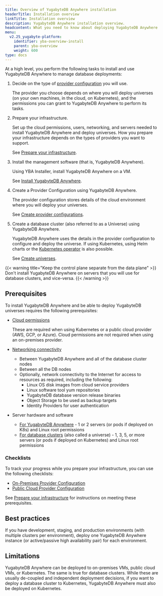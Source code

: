 ```yaml
---
title: Overview of YugabyteDB Anywhere installation
headerTitle: Installation overview
linkTitle: Installation overview
description: YugabyteDB Anywhere installation overview.
headcontent: What you need to know about deploying YugabyteDB Anywhere
menu:
  v2.25_yugabyte-platform:
    identifier: yba-overview-install
    parent: yba-overview
    weight: 600
type: docs
---
```


At a high level, you perform the following tasks to install and use YugabyteDB Anywhere to manage database deployments:

1. Decide on the type of [provider configuration](../yba-overview/#provider-configurations) you will use.

    The provider you choose depends on where you will deploy universes (on your own machines, in the cloud, on Kubernetes), and the permissions you can grant to YugabyteDB Anywhere to perform its tasks.

1. Prepare your infrastructure.

    Set up the cloud permissions, users, networking, and servers needed to install YugabyteDB Anywhere and deploy universes. How you prepare your infrastructure depends on the types of providers you want to support.

    See [Prepare your infrastructure](../prepare/).

1. Install the management software (that is, YugabyteDB Anywhere).

    Using YBA Installer, install YugabyteDB Anywhere on a VM.

    See [Install YugabyteDB Anywhere](../install-yugabyte-platform/).

1. Create a Provider Configuration using YugabyteDB Anywhere.

    The provider configuration stores details of the cloud environment where you will deploy your universes.

    See [Create provider configurations](../configure-yugabyte-platform/).

1. Create a database cluster (also referred to as a Universe) using YugabyteDB Anywhere.

    YugabyteDB Anywhere uses the details in the provider configuration to configure and deploy the universe. If using Kubernetes, using Helm charts or the [Kubernetes operator](../../deploy/kubernetes/single-zone/oss/yugabyte-operator/) is also possible.

    See [Create universes](../create-deployments/).

{{< warning title="Keep the control plane separate from the data plane" >}}
Don't install YugabyteDB Anywhere on servers that you will use for database clusters, and vice-versa.
{{< /warning >}}

## Prerequisites

To install YugabyteDB Anywhere and be able to deploy YugabyteDB universes requires the following prerequisites:

- [Cloud permissions](../prepare/cloud-permissions/)

  These are required when using Kubernetes or a public cloud provider (AWS, GCP, or Azure). Cloud permissions are not required when using an on-premises provider.

- [Networking connectivity](../prepare/networking/)

  - Between YugabyteDB Anywhere and all of the database cluster nodes
  - Between all the DB nodes
  - Optionally, network connectivity to the Internet for access to resources as required, including the following:
    - Linux OS disk images from cloud service providers
    - Linux software tool yum repositories
    - YugabyteDB database version release binaries
    - Object Storage to be used as backup targets
    - Identity Providers for user authentication

- Server hardware and software

  - [For YugabyteDB Anywhere](../prepare/server-yba/) - 1 or 2 servers (or pods if deployed on K8s) and Linux root permissions
  - [For database clusters](../prepare/server-nodes-hardware/) (also called a universe) - 1, 3, 5, or more servers (or pods if deployed on Kubernetes) and Linux root permissions

### Checklists

To track your progress while you prepare your infrastructure, you can use the following checklists:

- [On-Premises Provider Configuration](/files/YBA-Prerequisites-Checklist-On-Premises.pdf)
- [Public Cloud Provider Configuration](/files/YBA-Prerequisites-Checklist-Cloud-Provider.pdf)

See [Prepare your infrastructure](../prepare/) for instructions on meeting these prerequisites.

## Best practices

<!--Fill out the pre-requisites form as you go along. Start installing only after the pre-requisites form is completed. To obtain the form, contact {{% support-platform %}}.-->

If you have development, staging, and production environments (with multiple clusters per environment), deploy one YugabyteDB Anywhere instance (or active/passive high availability pair) for each environment.

## Limitations

YugabyteDB Anywhere can be deployed to on-premises VMs, public cloud VMs, or Kubernetes. The same is true for database clusters. While these are usually de-coupled and independent deployment decisions, if you want to deploy a database cluster to Kubernetes, YugabyteDB Anywhere must also be deployed on Kubernetes.
